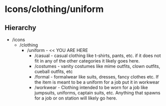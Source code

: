 # Icons/clothing/uniform

## Hierarchy
- /icons
  - /clothing
    - /uniform - << YOU ARE HERE
      - /casual - casual clothing like t-shirts, pants, etc. if it does not fit in any of the other categories it likely goes here.
      - /costumes - vanity costumes like mime outfits, clown outfits, cueball outfits, etc
      - /formal - formalwear like suits, dresses, fancy clothes etc. If the item is meant to be a uniform for a job put it in workwear
      - /workwear - Clothing intended to be worn for a job like jumpsuits, uniforms, captain suits, etc. Anything that spawns for a job or on station will likely go here.
